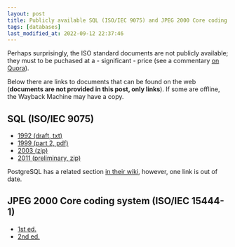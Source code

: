 ```yaml
---
layout: post
title: Publicly available SQL (ISO/IEC 9075) and JPEG 2000 Core coding system (ISO/IEC 15444-1) documents
tags: [databases]
last_modified_at: 2022-09-12 22:37:46
---
```


Perhaps surprisingly, the ISO standard documents are not publicly available; they must to be puchased at a - significant - price (see a commentary [on Quora](https://www.quora.com/Why-are-ISO-documents-expensive-to-buy/answer/Andrew-Jonkers)).

Below there are links to documents that can be found on the web (**documents are not provided in this post, only links**). If some are offline, the Wayback Machine may have a copy.

## SQL (ISO/IEC 9075)

- [1992 (draft, txt)](/Publicly-available-SQL-Standard-ISO-IEC-9075-documentshttps://www.contrib.andrew.cmu.edu/~shadow/sql/sql1992.txt)
- [1999 (part 2, pdf)](/Publicly-available-SQL-Standard-ISO-IEC-9075-documentshttps://courses.cms.caltech.edu/cs123/sql99std/ansi-iso-9075-2-1999.pdf)
- [2003 (zip)](/Publicly-available-SQL-Standard-ISO-IEC-9075-documentshttps://www.wiscorp.com/sql_2003_standard.zip)
- [2011 (preliminary, zip)](/Publicly-available-SQL-Standard-ISO-IEC-9075-documentshttps://www.wiscorp.com/sql20nn.zip)

PostgreSQL has a related section [in their wiki](http://wiki.postgresql.org/wiki/Developer_FAQ#Where_can_I_get_a_copy_of_the_SQL_standards.3F), however, one link is out of date.

## JPEG 2000 Core coding system (ISO/IEC 15444-1)

- [1st ed.](/Publicly-available-SQL-Standard-ISO-IEC-9075-documentshttp://hosting.astro.cornell.edu/~carcich/LRO/jp2/ISO_JPEG200_Standard/INCITS+ISO+IEC+15444-1-2000.pdf)
- [2nd ed.](/Publicly-available-SQL-Standard-ISO-IEC-9075-documentshttps://wiki.opf-labs.org/download/attachments/11337762/15444-1annexi.pdf)

